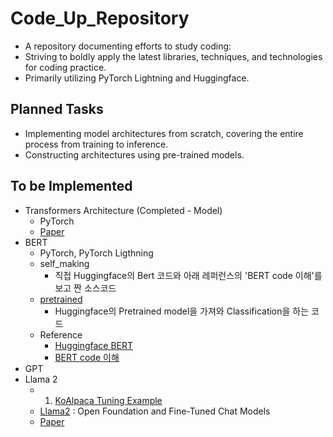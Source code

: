 # Code_Up_Repository
- A repository documenting efforts to study coding:
- Striving to boldly apply the latest libraries, techniques, and technologies for coding practice.
- Primarily utilizing PyTorch Lightning and Huggingface.
## Planned Tasks
- Implementing model architectures from scratch, covering the entire process from training to inference.
- Constructing architectures using pre-trained models.
## To be Implemented
- Transformers Architecture (Completed - Model)
    - PyTorch
    - [Paper](https://arxiv.org/abs/1706.03762)
- BERT
    - PyTorch, PyTorch Ligthning
    - self_making
        - 직접 Huggingface의 Bert 코드와 아래 레퍼런스의 'BERT code 이해'를 보고 짠 소스코드
    - [pretrained](https://github.com/NewPlus/Code_Up_Repository/tree/main/BERT/pretrained)
        - Huggingface의 Pretrained model을 가져와 Classification을 하는 코드
    - Reference
        - [Huggingface BERT](https://github.com/huggingface/transformers/blob/v4.31.0/src/transformers/models/bert/modeling_bert.py#L407)
        - [BERT code 이해](https://hyen4110.tistory.com/87)
- GPT
- Llama 2
    - 1. [KoAlpaca Tuning Example](Llama2/README.md)
    - [Llama2](https://ai.meta.com/research/publications/llama-2-open-foundation-and-fine-tuned-chat-models/) : Open Foundation and Fine-Tuned Chat Models
    - [Paper](https://scontent-gmp1-1.xx.fbcdn.net/v/t39.2365-6/10000000_662098952474184_2584067087619170692_n.pdf?_nc_cat=105&ccb=1-7&_nc_sid=3c67a6&_nc_ohc=04ReMOti9ikAX9OFWA-&_nc_ht=scontent-gmp1-1.xx&oh=00_AfAMq91fcix38YnC9vr7sNA_IqDrQ1sk4hPbxzfYPidZIw&oe=64E3F9BF)
    